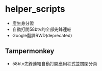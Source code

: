 # helper_scripts

- 產生身分證
- 自動打開58btv的全部先鋒連結
- Google翻譯RWD(deprecated)

## Tampermonkey

- 58btv先鋒連結自動打開應用程式並關閉分頁
